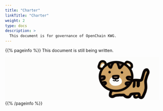 ```yaml
---
title: "Charter"
linkTitle: "Charter"
weight: 2
type: docs
description: >
  This document is for governance of OpenChain KWG.
---
```


{{% pageinfo %}}
This document is still being written.

 ![kwg-logo.gif](../kwg-logo.gif) 
{{% /pageinfo %}}


